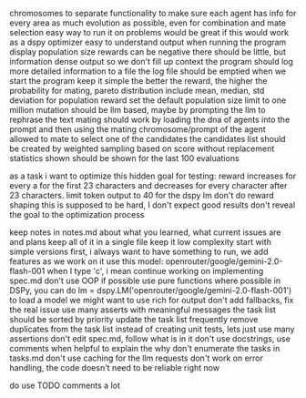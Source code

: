 chromosomes to separate functionality to make sure each agent has info for every area
as much evolution as possible, even for combination and mate selection
easy way to run it on problems
would be great if this would work as a dspy optimizer
easy to understand output when running the program
display population size
rewards can be negative
there should be little, but information dense output so we don't fill up context
the program should log more detailed information to a file
the log file should be emptied when we start the program
keep it simple
the better the reward, the higher the probability for mating, pareto distribution
include mean, median, std deviation for population reward
set the default population size limit to one million
mutation should be llm based, maybe by prompting the llm to rephrase the text
mating should work by loading the dna of agents into the prompt and then using the mating chromosome/prompt of the agent allowed to mate to select one of the candidates
the candidates list should be created by weighted sampling based on score without replacement
statistics shown should be shown for the last 100 evaluations


as a task i want to optimize this hidden goal for testing: reward increases for every a for the first 23 characters and decreases for every character after 23 characters. limit token output to 40 for the dspy lm
don't do reward shaping
this is supposed to be hard, I don't expect good results
don't reveal the goal to the optimization process


keep notes in notes.md about what you learned, what current issues are and plans
keep all of it in a single file
keep it low complexity
start with simple versions first, i always want to have something to run, we add features as we work on it
use this model: openrouter/google/gemini-2.0-flash-001
when I type 'c', i mean continue working on implementing spec.md
don't use OOP if possible
use pure functions where possible
in DSPy, you can do lm = dspy.LM('openrouter/google/gemini-2.0-flash-001') to load a model
we might want to use rich for output
don't add fallbacks, fix the real issue
use many asserts with meaningful messages
the task list should be sorted by priority
update the task list frequently
remove duplicates from the task list 
instead of creating unit tests, lets just use many assertions 
don't edit spec.md, follow what is in it 
don't use docstrings, use comments when helpful to explain the why
don't enumerate the tasks in tasks.md
don't use caching for the llm requests
don't work on error handling, the code doesn't need to be reliable right now

do use TODO comments a lot
